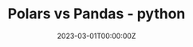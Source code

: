 ---
title: Polars vs Pandas - python
summary: En este repo se realizó una comparación entre las librerías de python `polars` y `pandas`.
tags:
- Other
date: "2023-03-01T00:00:00Z"

# Optional external URL for project (replaces project detail page).
external_link: "https://github.com/sebasjp/data-science-applications/tree/master/comparing-polars-pandas"

image:
  caption: polarsvspandas
  focal_point: Smart
---